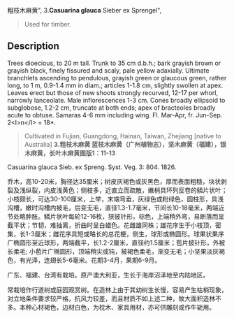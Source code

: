 粗枝木麻黄",
3.**Casuarina glauca** Sieber ex Sprengel",

> Used for timber.

## Description
Trees dioecious, to 20 m tall. Trunk to 35 cm d.b.h.; bark grayish brown or grayish black, finely fissured and scaly, pale yellow adaxially. Ultimate branchlets ascending to pendulous, grayish green or glaucous green, rather long, to 1 m, 0.9-1.4 mm in diam.; articles 1-1.8 cm, slightly swollen at apex. Leaves erect but those of new shoots strongly recurved, 12-17 per whorl, narrowly lanceolate. Male inflorescences 1-3 cm. Cones broadly ellipsoid to subglobose, 1.2-2 cm, truncate at both ends; apex of bracteoles broadly acute to obtuse. Samaras 4-6 mm including wing. Fl. Mar-Apr, fr. Jun-Sep. 2&lt;I&gt;n&lt;/I&gt; = 18*.

> Cultivated in Fujian, Guangdong, Hainan, Taiwan, Zhejiang [native to Australia]
**3.粗枝木麻黄 蓝枝木麻黄（广州植物志），坚木麻黄（福建），银木麻黄，长叶木麻黄图版1：11-13**

Casuarina glauca Sieb. ex Spreng. Syst. Veg. 3: 804. 1826.

乔木，高10-20米，胸径达35厘米；树皮灰褐色或灰黑色，厚而表面粗糙，块状剥裂及浅纵裂，内皮浅黄色；侧枝多，近直立而疏散，嫩梢具环列反卷的鳞片状叶；小枝颇长，可达30-100厘米，上举，末端弯垂，灰绿色或粉绿色，圆柱形，具浅沟槽，嫩时沟槽内被毛，后变无毛，直径1.3-1.7毫米，节间长10-18毫米，两端近节处略肿胀。鳞片状叶每轮12-16枚，狭披针形，棕色，上端稍外弯，易断落而呈截平状；节韧，难抽离，折曲时呈白蜡色。花雌雄同株；雄花序生于小枝顶，密集，长1-3厘米；雌花序具短或略长的总花梗，侧生，球形或椭圆形。球果状果序广椭圆形至近球形，两端截平，长1.2-2厘米，直径约1.5厘米；苞片披针形，外被长柔毛; 小苞片广椭圆形，顶端稍尖或钝，被褐色柔毛，渐变无毛；小坚果淡灰褐色，有光泽，连翅长5-6毫米。花期3-4月，果期6-9月。

广东、福建、台湾有栽培。原产澳大利亚，生长于海岸沼泽地至内陆地区。

常栽培作行道树或庭园观赏树。在造林上由于其幼树生长慢，容易产生枯梢现象，对立地条件要求较严格，抗风力较差，而且材质不如上述二种，故大面积造林不多。本种心材褐色，边材白色，为枕木、家具用材，亦可供雕刻或作牛轭用。
